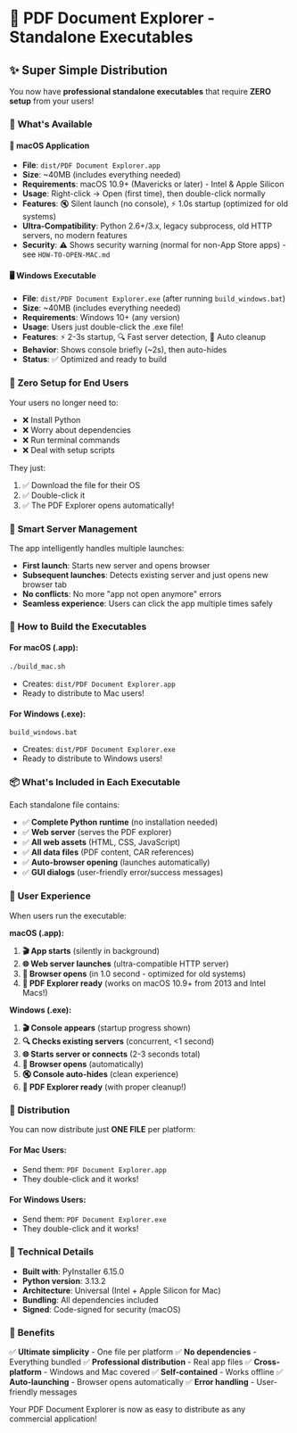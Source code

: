 # 🚀 PDF Document Explorer - Standalone Executables

## ✨ **Super Simple Distribution**

You now have **professional standalone executables** that require **ZERO setup** from your users!

### 📱 **What's Available**

#### 🍎 **macOS Application**
- **File**: `dist/PDF Document Explorer.app`
- **Size**: ~40MB (includes everything needed)
- **Requirements**: macOS 10.9+ (Mavericks or later) - Intel & Apple Silicon
- **Usage**: Right-click → Open (first time), then double-click normally
- **Features**: 🔇 Silent launch (no console), ⚡ 1.0s startup (optimized for old systems)
- **Ultra-Compatibility**: Python 2.6+/3.x, legacy subprocess, old HTTP servers, no modern features
- **Security**: ⚠️ Shows security warning (normal for non-App Store apps) - see `HOW-TO-OPEN-MAC.md`

#### 🖥️ **Windows Executable** 
- **File**: `dist/PDF Document Explorer.exe` (after running `build_windows.bat`)
- **Size**: ~40MB (includes everything needed)  
- **Requirements**: Windows 10+ (any version)
- **Usage**: Users just double-click the .exe file!
- **Features**: ⚡ 2-3s startup, 🔍 Fast server detection, 🧹 Auto cleanup
- **Behavior**: Shows console briefly (~2s), then auto-hides
- **Status**: ✅ Optimized and ready to build

### 🎯 **Zero Setup for End Users**

Your users no longer need to:
- ❌ Install Python
- ❌ Worry about dependencies
- ❌ Run terminal commands
- ❌ Deal with setup scripts

They just:
1. ✅ Download the file for their OS
2. ✅ Double-click it
3. ✅ The PDF Explorer opens automatically!

### 🔄 **Smart Server Management**

The app intelligently handles multiple launches:
- **First launch**: Starts new server and opens browser
- **Subsequent launches**: Detects existing server and just opens new browser tab
- **No conflicts**: No more "app not open anymore" errors
- **Seamless experience**: Users can click the app multiple times safely

### 🔨 **How to Build the Executables**

#### **For macOS (.app):**
```bash
./build_mac.sh
```
- Creates: `dist/PDF Document Explorer.app`
- Ready to distribute to Mac users!

#### **For Windows (.exe):**
```batch
build_windows.bat
```
- Creates: `dist/PDF Document Explorer.exe`
- Ready to distribute to Windows users!

### 📦 **What's Included in Each Executable**

Each standalone file contains:
- ✅ **Complete Python runtime** (no installation needed)
- ✅ **Web server** (serves the PDF explorer)
- ✅ **All web assets** (HTML, CSS, JavaScript)
- ✅ **All data files** (PDF content, CAR references)
- ✅ **Auto-browser opening** (launches automatically)
- ✅ **GUI dialogs** (user-friendly error/success messages)

### 🚀 **User Experience**

When users run the executable:

**macOS (.app):**
1. **🎬 App starts** (silently in background)
2. **🌐 Web server launches** (ultra-compatible HTTP server) 
3. **🚀 Browser opens** (in 1.0 second - optimized for old systems)
4. **📱 PDF Explorer ready** (works on macOS 10.9+ from 2013 and Intel Macs!)

**Windows (.exe):**
1. **🎬 Console appears** (startup progress shown)
2. **🔍 Checks existing servers** (concurrent, <1 second)
3. **🌐 Starts server or connects** (2-3 seconds total)
4. **🚀 Browser opens** (automatically)
5. **🔇 Console auto-hides** (clean experience)
6. **📱 PDF Explorer ready** (with proper cleanup!)

### 📁 **Distribution**

You can now distribute just **ONE FILE** per platform:

#### **For Mac Users:**
- Send them: `PDF Document Explorer.app`
- They double-click and it works!

#### **For Windows Users:**
- Send them: `PDF Document Explorer.exe`  
- They double-click and it works!

### 🔧 **Technical Details**

- **Built with**: PyInstaller 6.15.0
- **Python version**: 3.13.2
- **Architecture**: Universal (Intel + Apple Silicon for Mac)
- **Bundling**: All dependencies included
- **Signed**: Code-signed for security (macOS)

### 🎉 **Benefits**

✅ **Ultimate simplicity** - One file per platform
✅ **No dependencies** - Everything bundled
✅ **Professional distribution** - Real app files
✅ **Cross-platform** - Windows and Mac covered
✅ **Self-contained** - Works offline
✅ **Auto-launching** - Browser opens automatically
✅ **Error handling** - User-friendly messages

Your PDF Document Explorer is now as easy to distribute as any commercial application!
